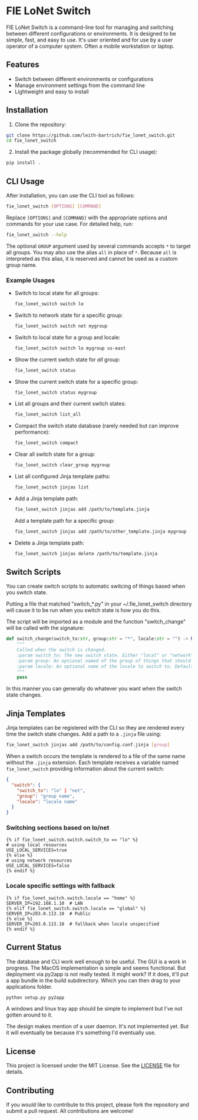 # FIE LoNet Switch

FIE LoNet Switch is a command-line tool for managing and switching between different configurations or environments. It is designed to be simple, fast, and easy to use.  It's user oriented and
for use by a user operator of a computer system.  Often a mobile workstation or laptop.

## Features
- Switch between different environments or configurations
- Manage environment settings from the command line
- Lightweight and easy to install

## Installation

1. Clone the repository:

```sh
git clone https://github.com/leith-bartrich/fie_lonet_switch.git
cd fie_lonet_switch
```

2. Install the package globally (recommended for CLI usage):

```sh
pip install .
```

## CLI Usage

After installation, you can use the CLI tool as follows:

```sh
fie_lonet_switch [OPTIONS] [COMMAND]
```

Replace `[OPTIONS]` and `[COMMAND]` with the appropriate options and commands for your use case. For detailed help, run:

```sh
fie_lonet_switch --help
```

The optional `GROUP` argument used by several commands accepts `*` to target all
groups. You may also use the alias `all` in place of `*`. Because `all` is
interpreted as this alias, it is reserved and cannot be used as a custom group
name.

### Example Usages

- Switch to local state for all groups:

  ```sh
  fie_lonet_switch switch lo
  ```

- Switch to network state for a specific group:

  ```sh
  fie_lonet_switch switch net mygroup
  ```

- Switch to local state for a group and locale:

  ```sh
  fie_lonet_switch switch lo mygroup us-east
  ```

- Show the current switch state for *all* group:

  ```sh
  fie_lonet_switch status
  ```

- Show the current switch state for a specific group:

  ```sh
  fie_lonet_switch status mygroup
  ```

- List all groups and their current switch states:

  ```sh
  fie_lonet_switch list_all
  ```

- Compact the switch state database (rarely needed but can improve performance):

  ```sh
  fie_lonet_switch compact
  ```

- Clear all switch state for a group:

  ```sh
  fie_lonet_switch clear_group mygroup
  ```

- List all configured Jinja template paths:

  ```sh
  fie_lonet_switch jinjas list
  ```

- Add a Jinja template path:

  ```sh
  fie_lonet_switch jinjas add /path/to/template.jinja
  ```

  Add a template path for a specific group:

  ```sh
  fie_lonet_switch jinjas add /path/to/other_template.jinja mygroup
  ```

- Delete a Jinja template path:

  ```sh
  fie_lonet_switch jinjas delete /path/to/template.jinja
  ```

## Switch Scripts

You can create switch scripts to automatic switcing of things based when you switch state.

Putting a file that matched "switch_*.py" in your ~/.fie_lonet_switch directory will cause it to be run when you switch state is how you do this.

The script will be imported as a module and the function "switch_change" will be called with the signature:

```python
def switch_change(switch_to:str, group:str = "*", locale:str = "") -> None:
    """
    Called when the switch is changed.
    :param switch_to: The new switch state. Either "local" or "network".
    :param group: An optional named of the group of things that should be switched. Defaults to "*", which means 'all groups'.
    :param locale: An optional name of the locale to switch to. Defaults to empty string "" which means 'all locales' or 'no specific locale'.
    """
    pass
```

In this manner you can generally do whatever you want when the switch state changes.

## Jinja Templates

Jinja templates can be registered with the CLI so they are rendered every time
the switch state changes.  Add a path to a `.jinja` file using:

```sh
fie_lonet_switch jinjas add /path/to/config.conf.jinja [group]
```

When a switch occurs the template is rendered to a file of the same name without
the `.jinja` extension.  Each template receives a variable named
`fie_lonet_switch` providing information about the current switch:

```json
{
  "switch": {
    "switch_to": "lo" | "net",
    "group": "group name",
    "locale": "locale name"
  }
}
```

### Switching sections based on lo/net

```jinja
{% if fie_lonet_switch.switch.switch_to == "lo" %}
# using local resources
USE_LOCAL_SERVICES=true
{% else %}
# using network resources
USE_LOCAL_SERVICES=false
{% endif %}
```

### Locale specific settings with fallback

```jinja
{% if fie_lonet_switch.switch.locale == "home" %}
SERVER_IP=192.168.1.10  # LAN
{% elif fie_lonet_switch.switch.locale == "global" %}
SERVER_IP=203.0.113.10  # Public
{% else %}
SERVER_IP=203.0.113.10  # fallback when locale unspecified
{% endif %}
```


## Current Status

The database and CLI work well enough to be useful.  The GUI is a work in progress.  The MacOS implementation is simple and seems functional.  But deployment via py2app is not really tested.  It might work?  If it does, it'll put a app bundle in the build subdirectory.  Which you can then drag to your applications folder.

```sh
python setup.py py2app
```

A windows and linux tray app should be simple to implement but I've not gotten around to it.

The design makes mention of a user daemon.  It's not implemented yet.  But it will eventually be because it's something I'd eventually use.


## License

This project is licensed under the MIT License. See the [LICENSE](LICENSE) file for details.

## Contributing

If you would like to contribute to this project, please fork the repository and submit a pull request. All contributions are welcome!